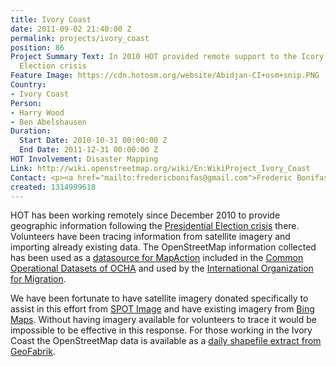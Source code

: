 ```yaml
---
title: Ivory Coast
date: 2011-09-02 21:40:00 Z
permalink: projects/ivory_coast
position: 86
Project Summary Text: In 2010 HOT provided remote support to the Icory Coast Presidential
  Election crisis
Feature Image: https://cdn.hotosm.org/website/Abidjan-CI+osm+snip.PNG
Country:
- Ivory Coast
Person:
- Harry Wood
- Ben Abelshausen
Duration:
  Start Date: 2010-10-31 00:00:00 Z
  End Date: 2011-12-31 00:00:00 Z
HOT Involvement: Disaster Mapping
Link: http://wiki.openstreetmap.org/wiki/En:WikiProject_Ivory_Coast
Contact: <p><a href="mailto:fredericbonifas@gmail.com">Frederic Bonifas</a></p>
created: 1314999618
---
```


<p>HOT has been working remotely since December 2010 to provide geographic information following the <a href="http://en.wikipedia.org/wiki/Ivorian_presidential_election,_2010">Presidential Election crisis</a> there. Volunteers have been tracing information from satellite imagery and importing already existing data. The OpenStreetMap information collected has been used as a <a href="http://www.mapaction.org/deployments/maps.html?deployment_filter=201&section=0">datasource for MapAction</a> included in the <a href="http://ochaonline.un.org/UrgencesEmergencies/ElectionsCocirctedIvoire/tabid/7330/language/fr-FR/Default.aspx">Common Operational Datasets of OCHA</a> and used by the <a href="http://reliefweb.int/sites/reliefweb.int/files/resources/map_729.pdf">International Organization for Migration</a>.</p><p>We have been fortunate to have satellite imagery donated specifically to assist in this effort from <a href="http://www.spotimage.com/">SPOT Image</a> and have existing imagery from <a href="http://www.bing.com/maps/">Bing Maps</a>. Without having imagery available for volunteers to trace it would be impossible to be effective in this response. For those working in the Ivory Coast the OpenStreetMap data is available as a <a href="http://download.geofabrik.de/osm/africa/">daily shapefile extract from GeoFabrik</a>.</p>